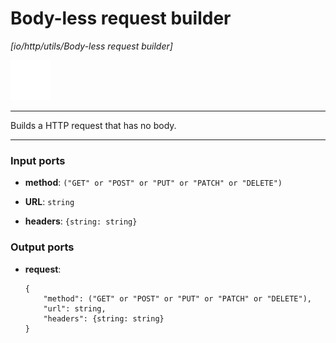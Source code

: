 # Body-less request builder

_[io/http/utils/Body-less request builder]_

![icon](</assets/icons/7341443a-8a0a-4a83-b302-effdb497c0f3.png>)

---

Builds a HTTP request that has no body.<br>

---

### Input ports

* __method__: ` ("GET" or "POST" or "PUT" or "PATCH" or "DELETE") `


* __URL__: ` string `


* __headers__: ` {string: string} `

### Output ports

* __request__: 
    ```
    {
        "method": ("GET" or "POST" or "PUT" or "PATCH" or "DELETE"),
        "url": string,
        "headers": {string: string}
    }
    ```

